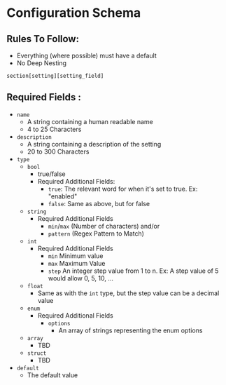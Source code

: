 # Configuration Schema

## Rules To Follow:
- Everything (where possible) must have a default
- No Deep Nesting

`section[setting][setting_field]`

## Required Fields :
- `name`
  - A string containing a human readable name
  - 4 to 25 Characters
- `description`
  - A string containing a description of the setting
  - 20 to 300 Characters
- `type`
    - `bool` 
      - true/false
      - Required Additional Fields:
        - `true`: The relevant word for when it's set to true. Ex: "enabled"
        - `false`: Same as above, but for false
    - `string` 
      - Required Additional Fields
        - `min`/`max` (Number of characters)
          and/or 
        - `pattern` (Regex Pattern to Match)
    - `int`
      - Required Additional Fields
        - `min` Minimum value
        - `max` Maximum Value
        - `step` An integer step value from 1 to n. Ex: A step value of 5 would allow 0, 5, 10, ...
    - `float`
      - Same as with the `int` type, but the step value can be a decimal value
    - `enum`
      - Required Additional Fields
        - `options`
          - An array of strings representing the enum options
    - `array`
      - TBD
    - `struct`
      - TBD
- `default`
  - The default value